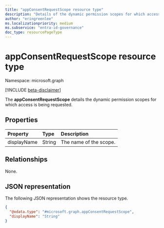 ```yaml
---
title: "appConsentRequestScope resource type"
description: "Details of the dynamic permission scopes for which access is requested."
author: "eringreenlee"
ms.localizationpriority: medium
ms.subservice: "entra-id-governance"
doc_type: resourcePageType
---
```


# appConsentRequestScope resource type

Namespace: microsoft.graph

[!INCLUDE [beta-disclaimer](../../includes/beta-disclaimer.md)]

The **appConsentRequestScope** details the dynamic permission scopes for which access is being requested.

## Properties
|Property|Type|Description|
|:---|:---|:---|
|displayName|String|The name of the scope.|

## Relationships
None.

## JSON representation
The following JSON representation shows the resource type.
<!-- {
  "blockType": "resource",
  "@odata.type": "microsoft.graph.appConsentRequestScope"
}
-->
``` json
{
  "@odata.type": "#microsoft.graph.appConsentRequestScope",
  "displayName": "String"
}
```

